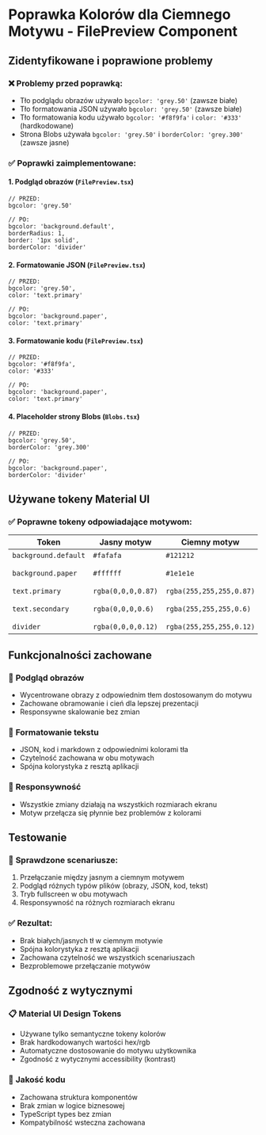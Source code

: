 # Poprawka Kolorów dla Ciemnego Motywu - FilePreview Component

## Zidentyfikowane i poprawione problemy

### ❌ **Problemy przed poprawką:**
- Tło podglądu obrazów używało `bgcolor: 'grey.50'` (zawsze białe)
- Tło formatowania JSON używało `bgcolor: 'grey.50'` (zawsze białe)
- Tło formatowania kodu używało `bgcolor: '#f8f9fa'` i `color: '#333'` (hardkodowane)
- Strona Blobs używała `bgcolor: 'grey.50'` i `borderColor: 'grey.300'` (zawsze jasne)

### ✅ **Poprawki zaimplementowane:**

#### 1. **Podgląd obrazów** (`FilePreview.tsx`)
```tsx
// PRZED:
bgcolor: 'grey.50'

// PO:
bgcolor: 'background.default',
borderRadius: 1,
border: '1px solid',
borderColor: 'divider'
```

#### 2. **Formatowanie JSON** (`FilePreview.tsx`)
```tsx
// PRZED:
bgcolor: 'grey.50',
color: 'text.primary'

// PO:
bgcolor: 'background.paper',
color: 'text.primary'
```

#### 3. **Formatowanie kodu** (`FilePreview.tsx`)
```tsx
// PRZED:
bgcolor: '#f8f9fa',
color: '#333'

// PO:
bgcolor: 'background.paper',
color: 'text.primary'
```

#### 4. **Placeholder strony Blobs** (`Blobs.tsx`)
```tsx
// PRZED:
bgcolor: 'grey.50',
borderColor: 'grey.300'

// PO:
bgcolor: 'background.paper',
borderColor: 'divider'
```

## Używane tokeny Material UI

### ✅ **Poprawne tokeny odpowiadające motywom:**

| Token | Jasny motyw | Ciemny motyw | Zastosowanie |
|-------|-------------|--------------|--------------|
| `background.default` | `#fafafa` | `#121212` | Główne tło |
| `background.paper` | `#ffffff` | `#1e1e1e` | Tło kontenerów |
| `text.primary` | `rgba(0,0,0,0.87)` | `rgba(255,255,255,0.87)` | Główny tekst |
| `text.secondary` | `rgba(0,0,0,0.6)` | `rgba(255,255,255,0.6)` | Tekst pomocniczy |
| `divider` | `rgba(0,0,0,0.12)` | `rgba(255,255,255,0.12)` | Linie podziału |

## Funkcjonalności zachowane

### 🎨 **Podgląd obrazów**
- Wycentrowane obrazy z odpowiednim tłem dostosowanym do motywu
- Zachowane obramowanie i cień dla lepszej prezentacji
- Responsywne skalowanie bez zmian

### 📝 **Formatowanie tekstu**
- JSON, kod i markdown z odpowiednimi kolorami tła
- Czytelność zachowana w obu motywach
- Spójna kolorystyka z resztą aplikacji

### 📱 **Responsywność**
- Wszystkie zmiany działają na wszystkich rozmiarach ekranu
- Motyw przełącza się płynnie bez problemów z kolorami

## Testowanie

### 🧪 **Sprawdzone scenariusze:**
1. Przełączanie między jasnym a ciemnym motywem
2. Podgląd różnych typów plików (obrazy, JSON, kod, tekst)
3. Tryb fullscreen w obu motywach
4. Responsywność na różnych rozmiarach ekranu

### ✅ **Rezultat:**
- Brak białych/jasnych tł w ciemnym motywie
- Spójna kolorystyka z resztą aplikacji
- Zachowana czytelność we wszystkich scenariuszach
- Bezproblemowe przełączanie motywów

## Zgodność z wytycznymi

### 📋 **Material UI Design Tokens**
- Używane tylko semantyczne tokeny kolorów
- Brak hardkodowanych wartości hex/rgb
- Automatyczne dostosowanie do motywu użytkownika
- Zgodność z wytycznymi accessibility (kontrast)

### 🔧 **Jakość kodu**
- Zachowana struktura komponentów
- Brak zmian w logice biznesowej
- TypeScript types bez zmian
- Kompatybilność wsteczna zachowana
